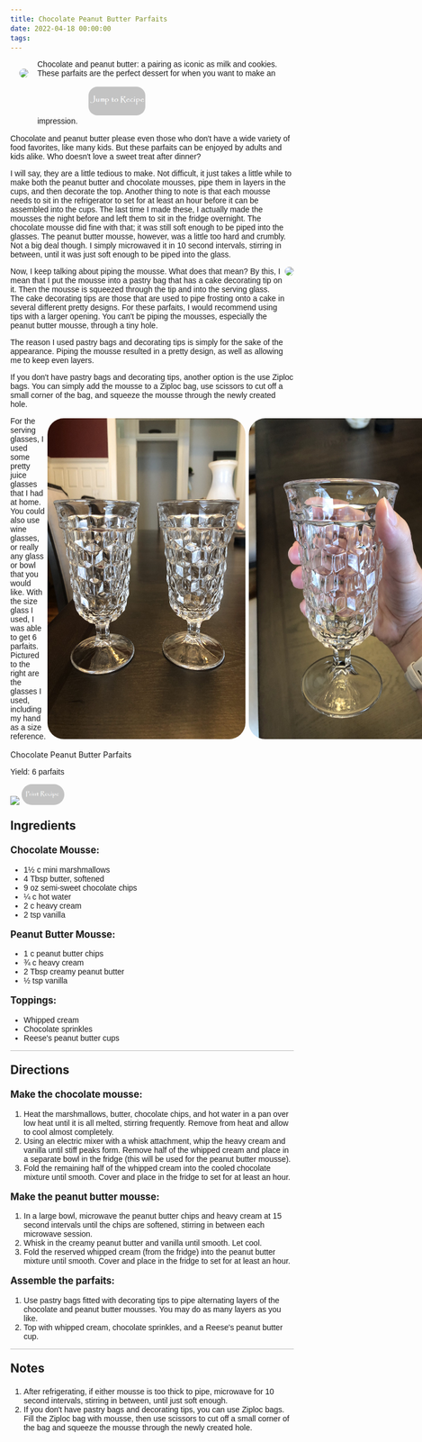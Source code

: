 ```yaml
---
title: Chocolate Peanut Butter Parfaits
date: 2022-04-18 00:00:00
tags:
---
```


<img style="max-width:30%; float:left; border-radius:2rem; padding:1rem;" src="/images/PBChocParfait2.jpg" />
<div style="font-family: Arial;">
Chocolate and peanut butter: a pairing as iconic as milk and cookies. These parfaits are the perfect dessert for when you want to make an impression. 

<!--more-->

<a href="http://localhost:4000/2022/04/18/ChocPBParfait/#recipejump">
<img style="max-width:20%; border-radius:2rem; padding:1rem;" src="/images/JumpToRecipeButton.png" />
</a>

Chocolate and peanut butter please even those who don't have a wide variety of food favorites, like many kids. But these parfaits can be enjoyed by adults and kids alike. Who doesn't love a sweet treat after dinner? 

I will say, they are a little tedious to make. Not difficult, it just takes a little while to make both the peanut butter and chocolate mousses, pipe them in layers in the cups, and then decorate the top. Another thing to note is that each mousse needs to sit in the refrigerator to set for at least an hour before it can be assembled into the cups. The last time I made these, I actually made the mousses the night before and left them to sit in the fridge overnight. The chocolate mousse did fine with that; it was still soft enough to be piped into the glasses. The peanut butter mousse, however, was a little too hard and crumbly. Not a big deal though. I simply microwaved it in 10 second intervals, stirring in between, until it was just soft enough to be piped into the glass. 

<div style="display: flex;">
Now, I keep talking about piping the mousse. What does that mean? By this, I mean that I put the mousse into a pastry bag that has a cake decorating tip on it. Then the mousse is squeezed through the tip and into the serving glass. The cake decorating tips are those that are used to pipe frosting onto a cake in several different pretty designs. For these parfaits, I would recommend using tips with a larger opening. You can't be piping the mousses, especially the peanut butter mousse, through a tiny hole. 

<div>
    <img style="float:right; border-radius:2rem;max-width: 22rem;" src="/images/PBChocParfait1.jpg" />
</div>
</div>

The reason I used pastry bags and decorating tips is simply for the sake of the appearance. Piping the mousse resulted in a pretty design, as well as allowing me to keep even layers. 

If you don't have pastry bags and decorating tips, another option is the use Ziploc bags. You can simply add the mousse to a Ziploc bag, use scissors to cut off a small corner of the bag, and squeeze the mousse through the newly created hole. 

<div style="display: flex;">
For the serving glasses, I used some pretty juice glasses that I had at home. You could also use wine glasses, or really any glass or bowl that you would like. With the size glass I used, I was able to get 6 parfaits. Pictured to the right are the glasses I used, including my hand as a size reference. 
<div style="display: flex;">
    <img style="float:right; border-radius:2rem;max-width: 22rem; padding:3px;;" src="/images/ParfaitGlass2.jpg" />
    <img style="float:right; border-radius:2rem;max-width: 22rem; padding:3px;;" src="/images/ParfaitGlass1.jpg" />
</div>
</div>

<br>
</div>

<div id="recipejump"></div>
<div id="recipe">
    <div class="recipe-box">
        <div class="recipe-title-box">
            <div>
                <div class="recipe-title-box-title">
                    <div class="recipe-title-box-header">Chocolate Peanut Butter Parfaits</div>
                </div>
                <p class="recipe-title-box-title" style="font-family: Arial;">Yield: 6 parfaits</p>
            </div>
            <img class="recipe-title-box-img" src="/images/PBChocParfait2.jpg" />
            <img 
                style="max-width:15%; border-radius:2rem;" 
                src="/images/PrintRecipeButton.png"   
                onclick="printDIV('recipe')" />
        </div>
        <p style="font-size:150%;"><b>Ingredients</b></p>
        <p style="font-size:120%;"><b>Chocolate Mousse:</b></p>
        <ul style="font-family:Arial;">
                <li>1½ c mini marshmallows</li>
                <li>4 Tbsp butter, softened</li>
                <li>9 oz semi-sweet chocolate chips</li>
                <li>¼ c hot water</li>
                <li>2 c heavy cream</li>
                <li>2 tsp vanilla</li>
        </ul>
        <p style="font-size:120%;"><b>Peanut Butter Mousse:</b></p>
        <ul style="font-family:Arial;">
                <li>1 c peanut butter chips</li>
                <li>¾ c heavy cream</li>
                <li>2 Tbsp creamy peanut butter</li>
                <li>½ tsp vanilla</li>
        </ul>
        <p style="font-size:120%;"><b>Toppings:</b></p>
        <ul style="font-family:Arial;">
                <li>Whipped cream</li>
                <li>Chocolate sprinkles</li>
                <li>Reese's peanut butter cups</li>
        </ul>
        <hr style="height:1px;background-color:rgb(189, 189, 189) ">
        <p style="font-size:150%;"><b>Directions</b></p>
        <p style="font-size:120%;"><b>Make the chocolate mousse:</b></p>
        <ol style="font-family: Arial;">
            <li>Heat the marshmallows, butter, chocolate chips, and hot water in a pan over low heat until it is all melted, stirring frequently. Remove from heat and allow to cool almost completely.</li>
            <li>Using an electric mixer with a whisk attachment, whip the heavy cream and vanilla until stiff peaks form. Remove half of the whipped cream and place in a separate bowl in the fridge (this will be used for the peanut butter mousse).</li>
            <li>Fold the remaining half of the whipped cream into the cooled chocolate mixture until smooth. Cover and place in the fridge to set for at least an hour.</li> 
        </ol> 
        <p style="font-size:120%;"><b>Make the peanut butter mousse:</b></p>
        <ol style="font-family:Arial;">
            <li>In a large bowl, microwave the peanut butter chips and heavy cream at 15 second intervals until the chips are softened, stirring in between each microwave session.</li>
            <li>Whisk in the creamy peanut butter and vanilla until smooth. Let cool.</li>
            <li>Fold the reserved whipped cream (from the fridge) into the peanut butter mixture until smooth. Cover and place in the fridge to set for at least an hour.</li>
        </ol>
        <p style="font-size:120%;"><b>Assemble the parfaits:</b></p>
        <ol style="font-family:Arial;">
            <li>Use pastry bags fitted with decorating tips to pipe alternating layers of the chocolate and peanut butter mousses. You may do as many layers as you like.</li>
            <li>Top with whipped cream, chocolate sprinkles, and a Reese's peanut butter cup.</li>
        </ol>
        <hr style="height:1px;background-color:rgb(189, 189, 189) ">
        <p style="font-size:150%;"><b>Notes</b></p>
        <ol style="font-family: Arial;">
            <li>After refrigerating, if either mousse is too thick to pipe, microwave for 10 second intervals, stirring in between, until just soft enough.</li>
            <li>If you don't have pastry bags and decorating tips, you can use Ziploc bags. Fill the Ziploc bag with mousse, then use scissors to cut off a small corner of the bag and squeeze the mousse through the newly created hole.</li>
        </ol>
    </div>
</div>

<br>
